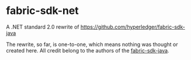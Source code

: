 # fabric-sdk-net
A .NET standard 2.0 rewrite of https://github.com/hyperledger/fabric-sdk-java

The rewrite, so far, is one-to-one, which means nothing was thought or created here. All credit belong to the authors of the [fabric-sdk-java](https://github.com/hyperledger/fabric-sdk-java).

